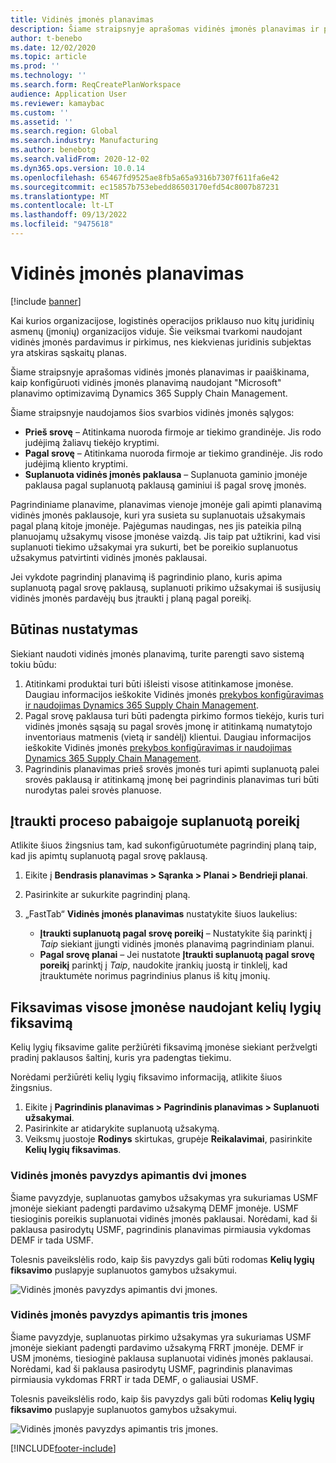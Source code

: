 ```yaml
---
title: Vidinės įmonės planavimas
description: Šiame straipsnyje aprašomas vidinės įmonės planavimas ir paaiškinama, kaip konfigūruoti vidinės įmonės planavimą naudojant "Microsoft" planavimo optimizavimą Dynamics 365 Supply Chain Management.
author: t-benebo
ms.date: 12/02/2020
ms.topic: article
ms.prod: ''
ms.technology: ''
ms.search.form: ReqCreatePlanWorkspace
audience: Application User
ms.reviewer: kamaybac
ms.custom: ''
ms.assetid: ''
ms.search.region: Global
ms.search.industry: Manufacturing
ms.author: benebotg
ms.search.validFrom: 2020-12-02
ms.dyn365.ops.version: 10.0.14
ms.openlocfilehash: 65467fd9525ae8fb5a65a9316b7307f611fa6e42
ms.sourcegitcommit: ec15857b753ebedd86503170efd54c8007b87231
ms.translationtype: MT
ms.contentlocale: lt-LT
ms.lasthandoff: 09/13/2022
ms.locfileid: "9475618"
---
```

# <a name="intercompany-planning"></a>Vidinės įmonės planavimas

[!include [banner](../../includes/banner.md)]

Kai kurios organizacijose, logistinės operacijos priklauso nuo kitų juridinių asmenų (įmonių) organizacijos viduje. Šie veiksmai tvarkomi naudojant vidinės įmonės pardavimus ir pirkimus, nes kiekvienas juridinis subjektas yra atskiras sąskaitų planas.

Šiame straipsnyje aprašomas vidinės įmonės planavimas ir paaiškinama, kaip konfigūruoti vidinės įmonės planavimą naudojant "Microsoft" planavimo optimizavimą Dynamics 365 Supply Chain Management.

Šiame straipsnyje naudojamos šios svarbios vidinės įmonės sąlygos:

- **Prieš srovę** – Atitinkama nuoroda firmoje ar tiekimo grandinėje. Jis rodo judėjimą žaliavų tiekėjo kryptimi.
- **Pagal srovę** – Atitinkama nuoroda firmoje ar tiekimo grandinėje. Jis rodo judėjimą kliento kryptimi.
- **Suplanuota vidinės įmonės paklausa** – Suplanuota gaminio įmonėje paklausa pagal suplanuotą paklausą gaminiui iš pagal srovę įmonės.

Pagrindiniame planavime, planavimas vienoje įmonėje gali apimti planavimą vidinės įmonės paklausoje, kuri yra susieta su suplanuotais užsakymais pagal planą kitoje įmonėje. Pajėgumas naudingas, nes jis pateikia pilną planuojamų užsakymų visose įmonėse vaizdą. Jis taip pat užtikrini, kad visi suplanuoti tiekimo užsakymai yra sukurti, bet be poreikio suplanuotus užsakymus patvirtinti vidinės įmonės paklausai.

Jei vykdote pagrindinį planavimą iš pagrindinio plano, kuris apima suplanuotą pagal srovę paklausą, suplanuoti prikimo užsakymai iš susijusių vidinės įmonės pardavėjų bus įtraukti į planą pagal poreikį.

## <a name="required-setup"></a>Būtinas nustatymas

Siekiant naudoti vidinės įmonės planavimą, turite parengti savo sistemą tokiu būdu:

1. Atitinkami produktai turi būti išleisti visose atitinkamose įmonėse. Daugiau informacijos ieškokite Vidinės įmonės [prekybos konfigūravimas ir naudojimas Dynamics 365 Supply Chain Management](/learn/modules/configure-use-intercompany-trade-dyn365-supply-chain-mgmt/).
1. Pagal srovę paklausa turi būti padengta pirkimo formos tiekėjo, kuris turi vidinės įmonės sąsają su pagal srovės įmonę ir atitinkamą numatytojo inventoriaus matmenis (vietą ir sandėlį) klientui. Daugiau informacijos ieškokite Vidinės įmonės [prekybos konfigūravimas ir naudojimas Dynamics 365 Supply Chain Management](/learn/modules/configure-use-intercompany-trade-dyn365-supply-chain-mgmt/).
1. Pagrindinis planavimas prieš srovės įmonės turi apimti suplanuotą palei srovės paklausą ir atitinkamą įmonę bei pagrindinis planavimas turi būti nurodytas palei srovės planuose.

## <a name="include-planned-downstream-demand"></a>Įtraukti proceso pabaigoje suplanuotą poreikį

Atlikite šiuos žingsnius tam, kad sukonfigūruotumėte pagrindinį planą taip, kad jis apimtų suplanuotą pagal srovę paklausą.

1. Eikite į **Bendrasis planavimas \> Sąranka \> Planai \> Bendrieji planai**.
1. Pasirinkite ar sukurkite pagrindinį planą.
1. „FastTab“ **Vidinės įmonės planavimas** nustatykite šiuos laukelius:

    - **Įtraukti suplanuotą pagal srovę poreikį** – Nustatykite šią parinktį į *Taip* siekiant įjungti vidinės įmonės planavimą pagrindiniam planui.
    - **Pagal srovę planai** – Jei nustatote **Įtraukti suplanuotą pagal srovę poreikį** parinktį į *Taip*, naudokite įrankių juostą ir tinklelį, kad įtrauktumėte norimus pagrindinius planus iš kitų įmonių.

## <a name="peg-across-companies-by-using-multilevel-pegging"></a>Fiksavimas visose įmonėse naudojant kelių lygių fiksavimą

Kelių lygių fiksavime galite peržiūrėti fiksavimą įmonėse siekiant peržvelgti pradinį paklausos šaltinį, kuris yra padengtas tiekimu.

Norėdami peržiūrėti kelių lygių fiksavimo informaciją, atlikite šiuos žingsnius.

1. Eikite į **Pagrindinis planavimas \> Pagrindinis planavimas \> Suplanuoti užsakymai**.
1. Pasirinkite ar atidarykite suplanuotą užsakymą.
1. Veiksmų juostoje **Rodinys** skirtukas, grupėje **Reikalavimai**, pasirinkite **Kelių lygių fiksavimas**.

### <a name="intercompany-example-that-involves-two-companies"></a>Vidinės įmonės pavyzdys apimantis dvi įmones

Šiame pavyzdyje, suplanuotas gamybos užsakymas yra sukuriamas USMF įmonėje siekiant padengti pardavimo užsakymą DEMF įmonėje. USMF tiesioginis poreikis suplanuotai vidinės įmonės paklausai. Norėdami, kad ši paklausa pasirodytų USMF, pagrindinis planavimas pirmiausia vykdomas DEMF ir tada USMF.

Tolesnis paveikslėlis rodo, kaip šis pavyzdys gali būti rodomas **Kelių lygių fiksavimo** puslapyje suplanuotos gamybos užsakymui.

![Vidinės įmonės pavyzdys apimantis dvi įmones.](media/IntercompanyPlanning1.png)

### <a name="intercompany-example-that-involves-three-companies"></a>Vidinės įmonės pavyzdys apimantis tris įmones

Šiame pavyzdyje, suplanuotas pirkimo užsakymas yra sukuriamas USMF įmonėje siekiant padengti pardavimo užsakymą FRRT įmonėje. DEMF ir USM įmonėms, tiesioginė paklausa suplanuotai vidinės įmonės paklausai. Norėdami, kad ši paklausa pasirodytų USMF, pagrindinis planavimas pirmiausia vykdomas FRRT ir tada DEMF, o galiausiai USMF.

Tolesnis paveikslėlis rodo, kaip šis pavyzdys gali būti rodomas **Kelių lygių fiksavimo** puslapyje suplanuotos gamybos užsakymui.

![Vidinės įmonės pavyzdys apimantis tris įmones.](media/IntercompanyPlanning2.png)

[!INCLUDE[footer-include](../../../includes/footer-banner.md)]

